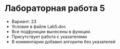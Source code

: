 # Лабораторная работа 5

- Вариант: 23
- Условие в файле Lab5.doc
- Все подфункции вынесены в функции. 
- Присутствует работа с указателями
- В комментарии добавил алгоритм без указателей
